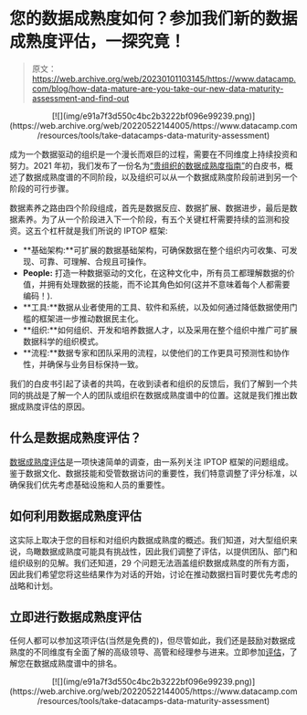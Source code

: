 # 您的数据成熟度如何？参加我们新的数据成熟度评估，一探究竟！

> 原文：<https://web.archive.org/web/20230101103145/https://www.datacamp.com/blog/how-data-mature-are-you-take-our-new-data-maturity-assessment-and-find-out>

<center>[![](img/e91a7f3d550c4bc2b3222bf096e99239.png)](https://web.archive.org/web/20220522144005/https://www.datacamp.com/resources/tools/take-datacamps-data-maturity-assessment)</center>

成为一个数据驱动的组织是一个漫长而艰巨的过程，需要在不同维度上持续投资和努力。2021 年初，我们发布了一份名为[“贵组织的数据成熟度指南”](https://web.archive.org/web/20220522144005/https://resources.new.datacamp.com/resources/static/ad3091e99aad70f919a383bfc68bb5f3/Your_Organization-s_Guide_to_Data_Maturity__2_.pdf)的白皮书，概述了数据成熟度谱的不同阶段，以及组织可以从一个数据成熟度阶段前进到另一个阶段的可行步骤。

数据素养之路由四个阶段组成，首先是数据反应、数据扩展、数据进步，最后是数据素养。为了从一个阶段进入下一个阶段，有五个关键杠杆需要持续的监测和投资。这五个杠杆就是我们所说的 IPTOP 框架:

*   **基础架构:**可扩展的数据基础架构，可确保数据在整个组织内可收集、可发现、可靠、可理解、合规且可操作。
*   **People:** 打造一种数据驱动的文化，在这种文化中，所有员工都理解数据的价值，并拥有处理数据的技能，而不论其角色如何(这并不意味着每个人都需要编码！).
*   **工具:**数据从业者使用的工具、软件和系统，以及如何通过降低数据使用门槛的框架进一步推动数据民主化。
*   **组织:**如何组织、开发和培养数据人才，以及采用在整个组织中推广可扩展数据科学的组织模式。
*   **流程:**数据专家和团队采用的流程，以使他们的工作更具可预测性和协作性，并确保与业务目标保持一致。

我们的白皮书引起了读者的共鸣，在收到读者和组织的反馈后，我们了解到一个共同的挑战是了解一个人的团队或组织在数据成熟度谱中的位置。这就是我们推出数据成熟度评估的原因。

## 什么是数据成熟度评估？

[数据成熟度评估](https://web.archive.org/web/20220522144005/https://www.datacamp.com/resources/tools/take-datacamps-data-maturity-assessment)是一项快速简单的调查，由一系列关注 IPTOP 框架的问题组成。鉴于数据文化、数据技能和受管数据访问的重要性，我们特意调整了评分标准，以确保我们优先考虑基础设施和人员的重要性。

## 如何利用数据成熟度评估

这实际上取决于您的目标和对组织内数据成熟度的概述。我们知道，对大型组织来说，鸟瞰数据成熟度可能具有挑战性，因此我们调整了评估，以提供团队、部门和组织级别的见解。我们还知道，29 个问题无法涵盖组织数据成熟度的所有方面，因此我们希望您将这些结果作为对话的开始，讨论在推动数据扫盲时要优先考虑的战略和计划。

## 立即进行数据成熟度评估

任何人都可以参加这项评估(当然是免费的)，但尽管如此，我们还是鼓励对数据成熟度的不同维度有全面了解的高级领导、高管和经理参与进来。立即参加[评估](https://web.archive.org/web/20220522144005/https://www.datacamp.com/resources/tools/take-datacamps-data-maturity-assessment)，了解您在数据成熟度谱中的排名。

<center>[![](img/e91a7f3d550c4bc2b3222bf096e99239.png)](https://web.archive.org/web/20220522144005/https://www.datacamp.com/resources/tools/take-datacamps-data-maturity-assessment)</center>